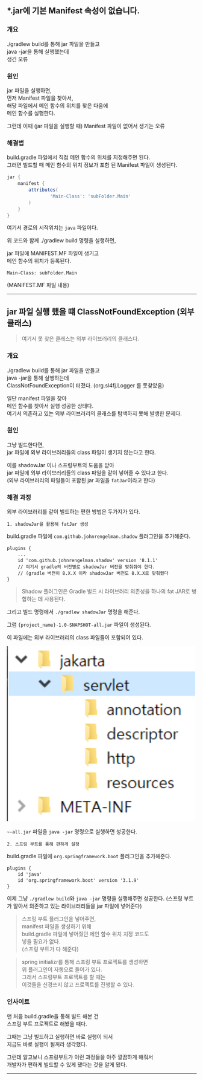 ## *.jar에 기본 Manifest 속성이 없습니다.

### 개요

./gradlew build를 통해 jar 파일을 만들고  
java -jar을 통해 실행했는데  
생긴 오류

### 원인

jar 파일을 실행하면,  
먼저 Manifest 파일을 찾아서,  
해당 파일에서 메인 함수의 위치를 찾은 다음에  
메인 함수를 실행한다.

그런데 이때 (jar 파일을 실행할 때) Manifest 파일이 없어서 생기는 오류

### 해결법

build.gradle 파일에서 직접 메인 함수의 위치를 지정해주면 된다.  
그러면 빌드할 때 메인 함수의 위치 정보가 포함 된 Manifest 파일이 생성된다.

```groovy
jar {
    manifest {
        attributes(
                'Main-Class': 'subFolder.Main'
        )
    }
}
```

여기서 경로의 시작위치는 `java` 파일이다.

위 코드와 함께 ./gradlew build 명령을 실행하면,  

jar 파일에 MANIFEST.MF 파일이 생기고  
메인 함수의 위치가 등록된다.

```
Main-Class: subFolder.Main
```
(MANIFEST.MF 파일 내용)

---

## jar 파일 실행 했을 떄 ClassNotFoundException (외부 클래스)

> 여기서 못 찾은 클래스는 외부 라이브러리의 클래스다.

### 개요

./gradlew build를 통해 jar 파일을 만들고  
java -jar을 통해 실행하는데  
ClassNotFoundException이 터졌다. (org.sl4fj.Logger 를 못찾았음)

일단 manifest 파일을 찾아  
메인 함수를 찾아서 실행 성공한 상태다.  
여기서 의존하고 있는 외부 라이브러리의 클래스를 탐색하지 못해 발생한 문제다.

### 원인

그냥 빌드한다면,  
jar 파일에 외부 라이브러리들의 class 파일이 생기지 않는다고 한다.

이를 shadowJar 이나 스프링부트의 도움을 받아  
jar 파일에 외부 라이브러리들의 class 파일을 같이 넣어줄 수 있다고 한다.  
(외부 라이브러리의 파일들이 포함된 jar 파일을 `fatJar`이라고 한다)

### 해결 과정

외부 라이브러리를 같이 빌드하는 편한 방법은 두가지가 있다.

`1. shadowJar을 활용해 fatJar 생성`

build.gradle 파일에 `com.github.johnrengelman.shadow` 플러그인을 추가해준다.

```
plugins {
    ...
    id 'com.github.johnrengelman.shadow' version '8.1.1'
    // 여기서 gradle의 버전별로 shadowJar 버전을 맞춰줘야 한다.
    // (gradle 버전이 8.X.X 이라 shadowJar 버전도 8.X.X로 맞춰줬다
}
```

> Shadow 플러그인은 Gradle 빌드 시 라이브러리 의존성을 하나의 fat JAR로 병합하는 데 사용된다.

그리고 빌드 명령에서 ```./gradlew shadowJar``` 명령을 해준다.

그럼 `{project_name}-1.0-SNAPSHOT-all.jar` 파일이 생성된다.

이 파일에는 외부 라이브러리의 class 파일들이 포함되어 있다.

<img src="../img/gradle_problem_1.png" width="500">

`~-all.jar` 파일을 ```java -jar``` 명령으로 실행하면 성공한다.

`2. 스프링 부트를 통해 편하게 설정`

build.gradle 파일에 `org.springframework.boot` 플러그인을 추가해준다.

```
plugins {
    id 'java'
    id 'org.springframework.boot' version '3.1.9'
}
```

이제 그냥 ```./gradlew build```와 ```java -jar``` 명령을 실행해주면 성공한다.
(스프링 부트가 알아서 의존하고 있는 라이브러리들을 jar 파일에 넣어준다)

> 스프링 부트 플러그인을 넣어주면,  
> manifest 파일을 생성하기 위해  
> build.gradle 파일에 넣어줬던 메인 함수 위치 지정 코드도  
> 넣을 필요가 없다.  
> (스프링 부트가 다 해준다)

> spring initializr를 통해 스프링 부트 프로젝트를 생성하면  
> 위 플러그인이 자동으로 들어가 있다.  
> 그래서 스프링부트 프로젝트를 할 때는  
> 이것들을 신경쓰지 않고 프로젝트를 진행할 수 있다.

### 인사이트

맨 처음 build.gradle을 통해 빌드 해본 건  
스프링 부트 프로젝트로 해봤을 때다.

그때는 그냥 빌드하고 실행하면 바로 실행이 되서  
지금도 바로 실행이 될꺼라 생각했다.

그런데 알고보니 스프링부트가 이런 과정들을 아주 깔끔하게 해줘서  
개발자가 편하게 빌드할 수 있게 됐다는 것을 알게 됐다.

---